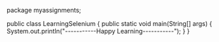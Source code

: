 package myassignments;

public class LearningSelenium
{
  public static void main(String[] args)
	{
       		System.out.println("-----------Happy Learning-----------");
 	 }
}
